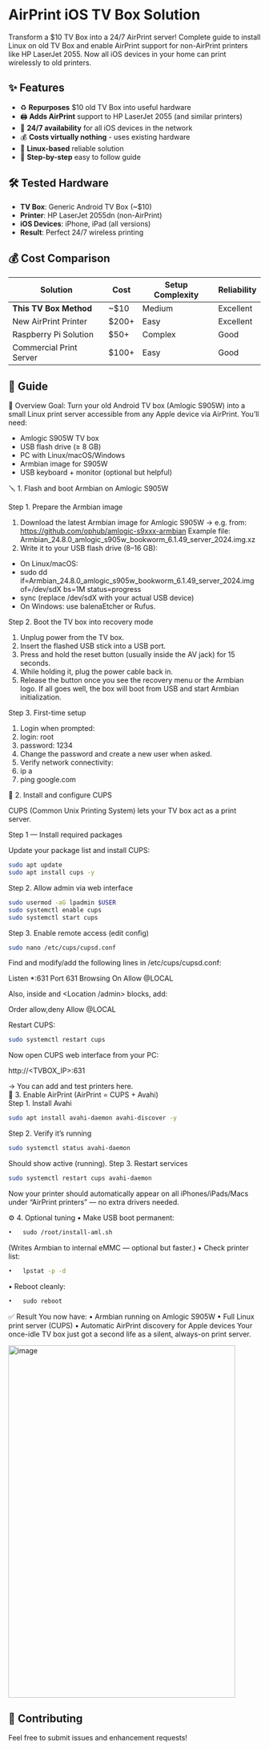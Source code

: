 # AirPrint iOS TV Box Solution

Transform a $10 TV Box into a 24/7 AirPrint server! Complete guide to install Linux on old TV Box and enable AirPrint support for non-AirPrint printers like HP LaserJet 2055. Now all iOS devices in your home can print wirelessly to old printers.

## ✨ Features

- ♻️ **Repurposes** $10 old TV Box into useful hardware
- 🖨️ **Adds AirPrint** support to HP LaserJet 2055 (and similar printers)
- 📱 **24/7 availability** for all iOS devices in the network
- 💰 **Costs virtually nothing** - uses existing hardware
- 🐧 **Linux-based** reliable solution
- 🔧 **Step-by-step** easy to follow guide

## 🛠️ Tested Hardware

- **TV Box**: Generic Android TV Box (~$10)
- **Printer**: HP LaserJet 2055dn (non-AirPrint)
- **iOS Devices**: iPhone, iPad (all versions)
- **Result**: Perfect 24/7 wireless printing

## 💰 Cost Comparison

| Solution | Cost | Setup Complexity | Reliability |
|----------|------|------------------|-------------|
| **This TV Box Method** | ~$10 | Medium | Excellent |
| New AirPrint Printer | $200+ | Easy | Excellent |
| Raspberry Pi Solution | $50+ | Complex | Good |
| Commercial Print Server | $100+ | Easy | Good |

## 📖 Guide

🧠 Overview
Goal: Turn your old Android TV box (Amlogic S905W) into a small Linux print server accessible from any Apple device via AirPrint.
You’ll need:
- Amlogic S905W TV box
-	USB flash drive (≥ 8 GB)
-	PC with Linux/macOS/Windows
-	Armbian image for S905W
-	USB keyboard + monitor (optional but helpful)
 
🪛 1. Flash and boot Armbian on Amlogic S905W

Step 1. Prepare the Armbian image
1.	Download the latest Armbian image for Amlogic S905W
→ e.g. from: https://github.com/ophub/amlogic-s9xxx-armbian
Example file:
Armbian_24.8.0_amlogic_s905w_bookworm_6.1.49_server_2024.img.xz
2.	Write it to your USB flash drive (8–16 GB):
-	On Linux/macOS:
-	sudo dd if=Armbian_24.8.0_amlogic_s905w_bookworm_6.1.49_server_2024.img of=/dev/sdX bs=1M status=progress
-	sync
(replace /dev/sdX with your actual USB device)
-	On Windows: use balenaEtcher or Rufus.
 
Step 2. Boot the TV box into recovery mode
1.	Unplug power from the TV box.
2.	Insert the flashed USB stick into a USB port.
3.	Press and hold the reset button (usually inside the AV jack) for 15 seconds.
4.	While holding it, plug the power cable back in.
5.	Release the button once you see the recovery menu or the Armbian logo.
If all goes well, the box will boot from USB and start Armbian initialization.
 
Step 3. First-time setup
1.	Login when prompted:
2.	login: root
3.	password: 1234
4.	Change the password and create a new user when asked.
5.	Verify network connectivity:
6.	ip a
7.	ping google.com
 
🧩 2. Install and configure CUPS

CUPS (Common Unix Printing System) lets your TV box act as a print server.

Step 1 — Install required packages

Update your package list and install CUPS:
```bash
sudo apt update
sudo apt install cups -y
```

Step 2. Allow admin via web interface
```bash
sudo usermod -aG lpadmin $USER
sudo systemctl enable cups
sudo systemctl start cups
```

Step 3. Enable remote access (edit config)
```bash
sudo nano /etc/cups/cupsd.conf
```

Find and modify/add the following lines in /etc/cups/cupsd.conf:

Listen *:631
Port 631
Browsing On
Allow @LOCAL


Also, inside <Location /> and <Location /admin> blocks, add:

Order allow,deny
Allow @LOCAL


Restart CUPS:
```bash
sudo systemctl restart cups
```

Now open CUPS web interface from your PC:

http://<TVBOX_IP>:631


→ You can add and test printers here.  
🍎 3. Enable AirPrint (AirPrint = CUPS + Avahi)  
Step 1. Install Avahi
```bash
sudo apt install avahi-daemon avahi-discover -y
```
Step 2. Verify it’s running
```bash
sudo systemctl status avahi-daemon
```
Should show active (running).
Step 3. Restart services
```bash
sudo systemctl restart cups avahi-daemon
```
Now your printer should automatically appear on all iPhones/iPads/Macs under “AirPrint printers” — no extra drivers needed.
 
⚙️ 4. Optional tuning
•	Make USB boot permanent:
```bash
•	sudo /root/install-aml.sh
```
(Writes Armbian to internal eMMC — optional but faster.)
•	Check printer list:
```bash
•	lpstat -p -d
```
•	Reboot cleanly:
```bash
•	sudo reboot
```
✅ Result
You now have:
•	Armbian running on Amlogic S905W
•	Full Linux print server (CUPS)
•	Automatic AirPrint discovery for Apple devices
Your once-idle TV box just got a second life as a silent, always-on print server.

<img width="453" height="702" alt="image" src="https://github.com/user-attachments/assets/7d68d470-e7ae-4720-a138-c6113167391e" />


## 🤝 Contributing
Feel free to submit issues and enhancement requests!
